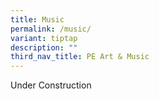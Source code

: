 ```yaml
---
title: Music
permalink: /music/
variant: tiptap
description: ""
third_nav_title: PE Art & Music
---
```

<p>Under Construction</p>